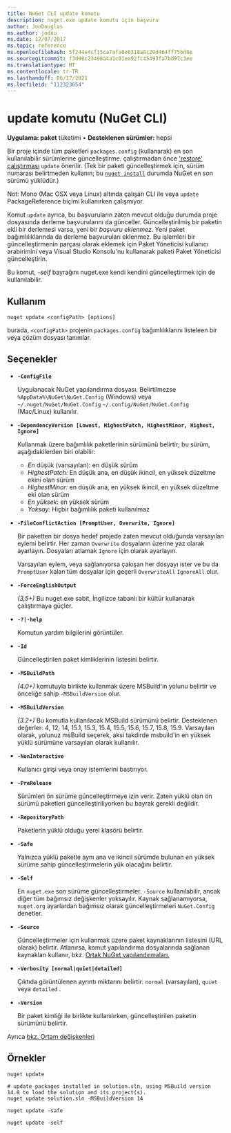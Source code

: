 ```yaml
---
title: NuGet CLI update komutu
description: nuget.exe update komutu için başvuru
author: JonDouglas
ms.author: jodou
ms.date: 12/07/2017
ms.topic: reference
ms.openlocfilehash: 5f244e4cf15ca7afa0e6318a8c20d464ff75bd8e
ms.sourcegitcommit: f3d98c23408a4a1c01ea92fc45493fa7bd97c3ee
ms.translationtype: MT
ms.contentlocale: tr-TR
ms.lasthandoff: 06/17/2021
ms.locfileid: "112323654"
---
```

# <a name="update-command-nuget-cli"></a>update komutu (NuGet CLI)

**Uygulama: paket** tüketimi &bullet; **Desteklenen sürümler:** hepsi

Bir proje içinde tüm paketleri `packages.config` (kullanarak) en son kullanılabilir sürümlerine güncelleştirme. çalıştırmadan önce ['restore' çalıştırması](cli-ref-restore.md) `update` önerilir. (Tek bir paketi güncelleştirmek için, sürüm numarası belirtmeden kullanın; bu [`nuget install`](cli-ref-install.md) durumda NuGet en son sürümü yüklüdür.)

Not: Mono (Mac OSX veya Linux) altında çalışan CLI ile veya `update` PackageReference biçimi kullanırken çalışmıyor.

Komut `update` ayrıca, bu başvuruların zaten mevcut olduğu durumda proje dosyasında derleme başvurularını da günceller. Güncelleştirilmiş bir paketin ekli bir derlemesi varsa, yeni bir *başvuru eklenmez.* Yeni paket bağımlılıklarında da derleme başvuruları eklenmez. Bu işlemleri bir güncelleştirmenin parçası olarak eklemek için Paket Yöneticisi kullanıcı arabirimini veya Visual Studio Konsolu'nu kullanarak paketi Paket Yöneticisi güncelleştirin.

Bu komut, *-self* bayrağını nuget.exe kendi kendini güncelleştirmek için de kullanılabilir.

## <a name="usage"></a>Kullanım

```cli
nuget update <configPath> [options]
```

burada, `<configPath>` projenin `packages.config` bağımlılıklarını listeleen bir veya çözüm dosyası tanımlar.

## <a name="options"></a>Seçenekler

- **`-ConfigFile`**

  Uygulanacak NuGet yapılandırma dosyası. Belirtilmezse `%AppData%\NuGet\NuGet.Config` (Windows) veya `~/.nuget/NuGet/NuGet.Config` `~/.config/NuGet/NuGet.Config` (Mac/Linux) kullanılır.
  
- **`-DependencyVersion [Lowest, HighestPatch, HighestMinor, Highest, Ignore]`**

  Kullanmak üzere bağımlılık paketlerinin sürümünü belirtir; bu sürüm, aşağıdakilerden biri olabilir:<br/><ul><li>*En* düşük (varsayılan): en düşük sürüm</li><li>*HighestPatch:* En düşük ana, en düşük ikincil, en yüksek düzeltme ekini olan sürüm</li><li>*HighestMinor:* en düşük ana, en yüksek ikincil, en yüksek düzeltme eki olan sürüm</li><li>*En yüksek*: en yüksek sürüm</li><li>*Yoksay:* Hiçbir bağımlılık paketi kullanılmaz</li></ul>

- **`-FileConflictAction [PromptUser, Overwrite, Ignore]`**

  Bir paketten bir dosya hedef projede zaten mevcut olduğunda varsayılan eylemi belirtir. Her zaman `Overwrite` dosyaların üzerine yaz olarak ayarlayın. Dosyaları atlamak `Ignore` için olarak ayarlayın.

  Varsayılan eylem, veya sağlanıyorsa çakışan her dosyayı ister ve bu da `PromptUser` kalan tüm dosyalar için geçerli `OverwriteAll` `IgnoreAll` olur.

- **`-ForceEnglishOutput`**

  *(3,5+)* Bu nuget.exe sabit, İngilizce tabanlı bir kültür kullanarak çalıştırmaya güçler.

- **`-?|-help`**

  Komutun yardım bilgilerini görüntüler.

- **`-Id`**

  Güncelleştirilen paket kimliklerinin listesini belirtir.

- **`-MSBuildPath`**

  *(4.0+)* komutuyla birlikte kullanmak üzere MSBuild'in yolunu belirtir ve önceliğe sahip `-MSBuildVersion` olur.

- **`-MSBuildVersion`**

  *(3.2+)* Bu komutla kullanılacak MSBuild sürümünü belirtir. Desteklenen değerler: 4, 12, 14, 15.1, 15.3, 15.4, 15.5, 15.6, 15.7, 15.8, 15.9. Varsayılan olarak, yolunuz msBuild seçerek, aksi takdirde msbuild'in en yüksek yüklü sürümüne varsayılan olarak kullanılır.

- **`-NonInteractive`**

  Kullanıcı girişi veya onay istemlerini bastırıyor.

- **`-PreRelease`**

  Sürümleri ön sürüme güncelleştirmeye izin verir. Zaten yüklü olan ön sürümü paketleri güncelleştiriliyorken bu bayrak gerekli değildir.

- **`-RepositoryPath`**

  Paketlerin yüklü olduğu yerel klasörü belirtir.

- **`-Safe`**

  Yalnızca yüklü paketle aynı ana ve ikincil sürümde bulunan en yüksek sürüme sahip güncelleştirmelerin yük olacağını belirtir.

- **`-Self`**

  En `nuget.exe` son sürüme güncelleştirmeler. `-Source` kullanılabilir, ancak diğer tüm bağımsız değişkenler yoksayılır. Kaynak sağlanamıyorsa, `nuget.org` ayarlardan bağımsız olarak güncelleştirmeleri `NuGet.Config` denetler.

- **`-Source`**

  Güncelleştirmeler için kullanmak üzere paket kaynaklarının listesini (URL olarak) belirtir. Atlanırsa, komut yapılandırma dosyalarında sağlanan kaynakları kullanır, bkz. [Ortak NuGet yapılandırmaları.](../../consume-packages/configuring-nuget-behavior.md)

- **`-Verbosity [normal|quiet|detailed]`**

  Çıktıda görüntülenen ayrıntı miktarını belirtir: `normal` (varsayılan), `quiet` veya `detailed` .

- **`-Version`**

  Bir paket kimliği ile birlikte kullanılırken, güncelleştirilen paketin sürümünü belirtir.

Ayrıca [bkz. Ortam değişkenleri](cli-ref-environment-variables.md)

## <a name="examples"></a>Örnekler

```cli
nuget update

# update packages installed in solution.sln, using MSBuild version 14.0 to load the solution and its project(s).
nuget update solution.sln -MSBuildVersion 14

nuget update -safe

nuget update -self
```
